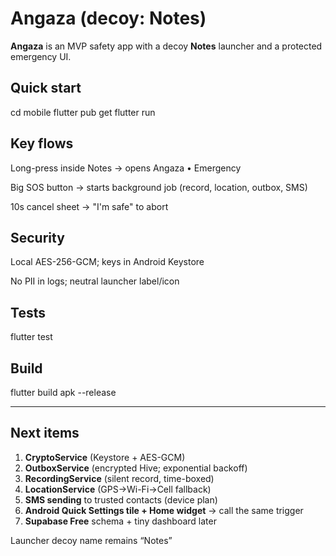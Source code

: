 # Angaza (decoy: Notes)

**Angaza** is an MVP safety app with a decoy **Notes** launcher and a protected emergency UI.

## Quick start

cd mobile
flutter pub get
flutter run

## Key flows

Long-press inside Notes → opens Angaza • Emergency

Big SOS button → starts background job (record, location, outbox, SMS)

10s cancel sheet → "I'm safe" to abort

## Security

Local AES-256-GCM; keys in Android Keystore

No PII in logs; neutral launcher label/icon

## Tests

flutter test

## Build

flutter build apk --release


---

## Next items

1) **CryptoService** (Keystore + AES-GCM)  
2) **OutboxService** (encrypted Hive; exponential backoff)  
3) **RecordingService** (silent record, time-boxed)  
4) **LocationService** (GPS→Wi-Fi→Cell fallback)  
5) **SMS sending** to trusted contacts (device plan)  
6) **Android Quick Settings tile + Home widget** → call the same trigger  
7) **Supabase Free** schema + tiny dashboard later

Launcher decoy name remains “Notes”